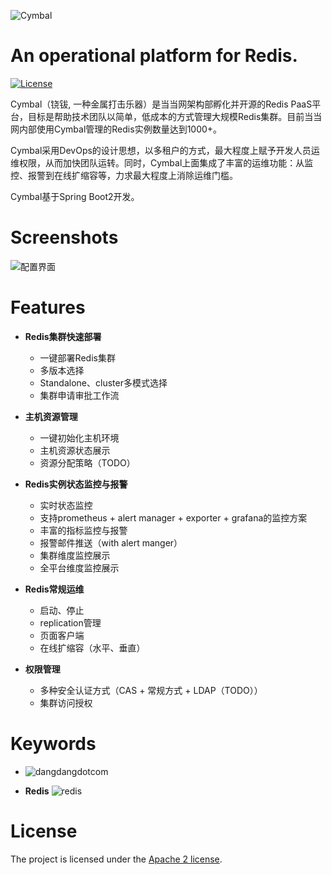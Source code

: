![Cymbal](https://raw.githubusercontent.com/dangdangdotcom/cymbal/master/doc/images/cymbal-logo.png)
# An operational platform for Redis.

[![License](https://img.shields.io/badge/License-Apache%202.0-blue.svg)](https://opensource.org/licenses/Apache-2.0)

Cymbal（铙钹, 一种金属打击乐器）是当当网架构部孵化并开源的Redis PaaS平台，目标是帮助技术团队以简单，低成本的方式管理大规模Redis集群。目前当当网内部使用Cymbal管理的Redis实例数量达到1000+。

Cymbal采用DevOps的设计思想，以多租户的方式，最大程度上赋予开发人员运维权限，从而加快团队运转。同时，Cymbal上面集成了丰富的运维功能：从监控、报警到在线扩缩容等，力求最大程度上消除运维门槛。

Cymbal基于Spring Boot2开发。

# Screenshots

![配置界面](https://raw.githubusercontent.com/dangdangdotcom/cymbal/master/doc/images/cymbal-cluster-screenshot.png)

# Features

* **Redis集群快速部署**
  * 一键部署Redis集群
  * 多版本选择
  * Standalone、cluster多模式选择
  * 集群申请审批工作流

* **主机资源管理**
  * 一键初始化主机环境
  * 主机资源状态展示
  * 资源分配策略（TODO）

* **Redis实例状态监控与报警**
  * 实时状态监控
  * 支持prometheus + alert manager + exporter + grafana的监控方案
  * 丰富的指标监控与报警
  * 报警邮件推送（with alert manger）
  * 集群维度监控展示
  * 全平台维度监控展示

* **Redis常规运维**
  * 启动、停止
  * replication管理
  * 页面客户端
  * 在线扩缩容（水平、垂直）

* **权限管理**
  * 多种安全认证方式（CAS + 常规方式 + LDAP（TODO））
  * 集群访问授权
  
# Keywords

* ![dangdangdotcom](http://img61.ddimg.cn/upload_img/00405/luyi/DDlogoNEW.gif)

* **Redis** ![redis](https://redis.io/images/redis-white.png)

# License
The project is licensed under the [Apache 2 license](https://github.com/ctripcorp/apollo/blob/master/LICENSE).
